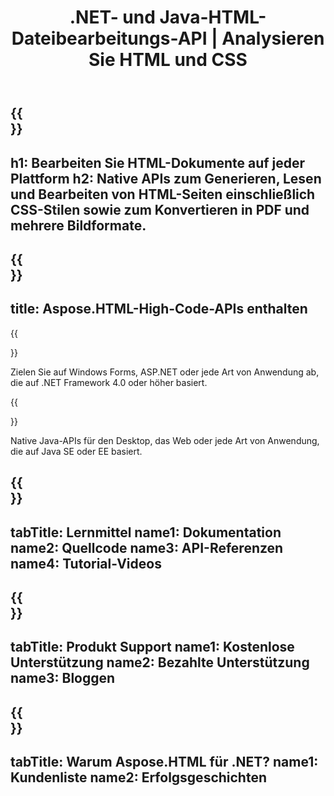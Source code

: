 ﻿---
translation: true
template: /templates/_template-family.md
title: .NET- und Java-HTML-Dateibearbeitungs-API | Analysieren Sie HTML und CSS
weight: 10
url: /family
description: Erstellen, lesen, bearbeiten, parsen und konvertieren Sie HTML-Dokumente in .NET- und Java-Anwendungen mit der entsprechenden Bibliothek ohne zusätzliche Software oder Tools.
---

{{<section banner>}}
---
h1: Bearbeiten Sie HTML-Dokumente auf jeder Plattform
h2: Native APIs zum Generieren, Lesen und Bearbeiten von HTML-Seiten einschließlich CSS-Stilen sowie zum Konvertieren in PDF und mehrere Bildformate.
---

{{<section include>}}
---
title: Aspose.HTML-High-Code-APIs enthalten
---

{{<section net>}}

Zielen Sie auf Windows Forms, ASP.NET oder jede Art von Anwendung ab, die auf .NET Framework 4.0 oder höher basiert.

{{<section java>}}

Native Java-APIs für den Desktop, das Web oder jede Art von Anwendung, die auf Java SE oder EE basiert.

{{<section learning>}}
---
tabTitle: Lernmittel
name1: Dokumentation
name2: Quellcode
name3: API-Referenzen
name4: Tutorial-Videos
---

{{<section support>}}
---
tabTitle: Produkt Support
name1: Kostenlose Unterstützung
name2: Bezahlte Unterstützung
name3: Bloggen
---

{{<section why>}}
---
tabTitle: Warum Aspose.HTML für .NET?
name1: Kundenliste
name2: Erfolgsgeschichten
---